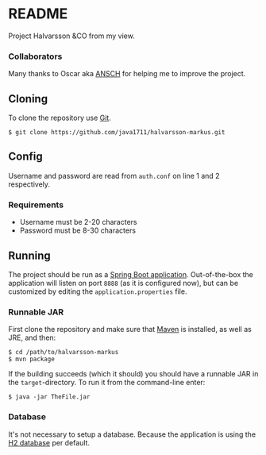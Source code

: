 # README #

Project Halvarsson &CO from my view.

### Collaborators ###

Many thanks to Oscar aka
[ANSCH](https://github.com/anschch)
for helping me to improve the project.

## Cloning ##

To clone the repository use [Git](https://git-scm.com).

    $ git clone https://github.com/java1711/halvarsson-markus.git

## Config ##

Username and password are read from `auth.conf` on line 1 and 2
respectively.

### Requirements ###

- Username must be 2-20 characters
- Password must be 8-30 characters

## Running ##

The project should be run as a
[Spring Boot application](https://projects.spring.io/spring-boot/).
Out-of-the-box the application will listen on port `8888` (as it is
configured now), but can be customized by editing the
`application.properties` file.

### Runnable JAR ###

First clone the repository and make sure that
[Maven](https://maven.apache.org/)
is installed, as well as JRE, and then:

    $ cd /path/to/halvarsson-markus
    $ mvn package

If the building succeeds (which it should) you should have a runnable
JAR in the `target`-directory. To run it from the command-line enter:

    $ java -jar TheFile.jar

### Database ###

It's not necessary to setup a database. Because the application is
using the
[H2 database](http://www.h2database.com/html/main.html)
per default.

